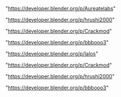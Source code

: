 "https://developer.blender.org/p/Aureatelabs"

"https://developer.blender.org/p/hrushi2000"

"https://developer.blender.org/p/Crackmod"

"https://developer.blender.org/p/bbbooo3"

 
"https://developer.blender.org/p/lalos"


"https://developer.blender.org/p/Crackmod"


"https://developer.blender.org/p/hrushi2000"


"https://developer.blender.org/p/bbbooo3"


 
